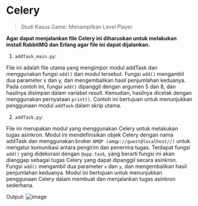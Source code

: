 # Celery
> Studi Kasus Game: Menampilkan Level Player

**Agar dapat menjalankan file Celery ini diharuskan untuk melakukan install RabbitMQ dan Erlang agar file ini dapat dijalankan.**

1.	`addTask_main.py`:

File ini adalah file utama yang mengimpor modul addTask dan menggunakan fungsi `add()` dari modul tersebut. Fungsi `add()` mengambil dua parameter x dan y, dan mengembalikan hasil penjumlahan keduanya. Pada contoh ini, fungsi `add()` dipanggil dengan argumen 5 dan 8, dan hasilnya disimpan dalam variabel result. Kemudian, hasilnya dicetak dengan menggunakan pernyataan `print()`. Contoh ini bertujuan untuk menunjukkan penggunaan modul `addTask` dalam skrip utama.

2.	`addTask.py`:

File ini merupakan modul yang menggunakan Celery untuk melakukan tugas asinkron. Modul ini mendefinisikan objek Celery dengan nama addTask dan menggunakan broker `AMQP (amqp://guest@localhost//)` untuk mengatur komunikasi antara pengirim dan penerima tugas. Terdapat fungsi `add()` yang didekorasi dengan `@app.task`, yang berarti fungsi ini akan dianggap sebagai tugas Celery yang dapat dipanggil secara asinkron. Fungsi `add()` mengambil dua parameter `x` dan `y`, dan mengembalikan hasil penjumlahan keduanya. Modul ini bertujuan untuk menunjukkan penggunaan Celery dalam membuat dan menjalankan tugas asinkron sederhana.

Output:
![image](https://github.com/nawafnaofal/SISTER_3B_KELOMPOK2/assets/74226869/a91d3543-2211-4ad6-a895-94b460f08fee)



